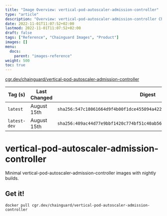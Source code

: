 ```yaml
---
title: "Image Overview: vertical-pod-autoscaler-admission-controller"
type: "article"
description: "Overview: vertical-pod-autoscaler-admission-controller Chainguard Image"
date: 2022-11-01T11:07:52+02:00
lastmod: 2022-11-01T11:07:52+02:00
draft: false
tags: ["Reference", "Chainguard Images", "Product"]
images: []
menu:
  docs:
    parent: "images-reference"
weight: 500
toc: true
---
```


[cgr.dev/chainguard/vertical-pod-autoscaler-admission-controller](https://github.com/chainguard-images/images/tree/main/images/vertical-pod-autoscaler-admission-controller)

| Tag (s)       | Last Changed | Digest                                                                    |
|---------------|--------------|---------------------------------------------------------------------------|
|  `latest`     | August 15th  | `sha256:547c18061664d9f4b00f1dce455094a422cbe55f3171444fa21b0a7a5c63f2fc` |
|  `latest-dev` | August 15th  | `sha256:409ac44d77e9bbf1420c774bf51c40ab5687d7a148ffca98957451eaf97c4e9b` |

# vertical-pod-autoscaler-admission-controller

Minimal vertical-pod-autoscaler-admission-controller images with nightly builds.

## Get it!

```shell
docker pull cgr.dev/chainguard/vertical-pod-autoscaler-admission-controller
```
